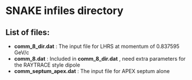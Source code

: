 SNAKE infiles directory
=======================

List of files:
-------------

* __comm_8_dir.dat__ : The input file for LHRS at momentum of 0.837595 GeV/c
* __comm_8.dat__     : Included in __comm_8_dir.dat__ , need extra parameters for the RAYTRACE style dipole
* __comm_septum_apex.dat__ : The input file for APEX septum alone